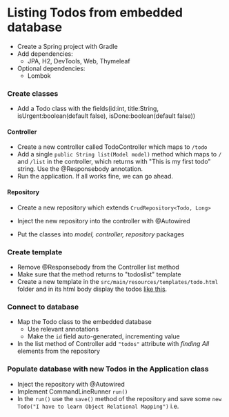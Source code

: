 # Listing Todos from embedded database

- Create a Spring project with Gradle
- Add dependencies:
  - JPA, H2, DevTools, Web, Thymeleaf
- Optional dependencies:
  - Lombok

### Create classes
- Add a Todo class with the fields(id:int, title:String, isUrgent:boolean(default false), isDone:boolean(default false))
#### Controller
- Create a new controller called TodoController which maps to `/todo`
- Add a single `public String list(Model model)` method which maps to `/` and `/list` in the controller, which returns with "This is my first todo" string. Use the @Responsebody annotation.
- Run the application. If all works fine, we can go ahead.
#### Repository
- Create a new repository which extends `CrudRepository<Todo, Long>`
- Inject the new repository into the controller with @Autowired

- Put the classes into *model, controller, repository* packages

### Create template
- Remove @Responsebody from the Controller list method
- Make sure that the method returns to "todoslist" template
- Create a new template in the `src/main/resources/templates/todo.html` folder and in its html body display the todos [like this](../assets/ListTodos.PNG).

### Connect to database
- Map the Todo class to the embedded database
  - Use relevant annotations
  - Make the `id` field auto-generated, incrementing value
- In the list method of Controller add `"todos"` attribute with *finding All* elements from the repository

### Populate database with new Todos in the Application class
- Inject the repository with @Autowired
- Implement CommandLineRunner `run()`
- In the `run()` use the `save()` method of the repository and save some `new Todo("I have to learn Object Relational Mapping")` i.e.
